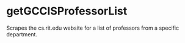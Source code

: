 # getGCCISProfessorList
Scrapes the cs.rit.edu website for a list of professors from a specific department. 
